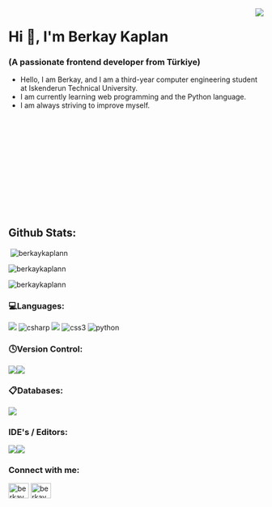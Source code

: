 
<img align="right" src="https://media.giphy.com/media/VTtANKl0beDFQRLDTh/giphy.gif">

<h1 align="left">Hi 👋, I'm Berkay Kaplan</h1>
<h3 align="left">(A passionate frontend developer from Türkiye)</h3>
<ul>
  <li align="left">Hello, I am Berkay, and I am a third-year computer engineering student at Iskenderun Technical University.</li>
  <li>I am currently learning web programming and the Python language.</li>
  <li>I am always striving to improve myself.</li>
</ul>



<br>
<br>
<br>
<br>
<br>
<br>
<br>
<br>
<br>
<br>
<br>
<h2 align="">Github Stats:</h2>
<p align="">&nbsp;<img align="center" src="https://github-readme-stats.vercel.app/api?username=berkaykaplann&show_icons=true&locale=en" alt="berkaykaplann" /></p>
<p align=""><img align="center" src="https://github-readme-streak-stats.herokuapp.com/?user=berkaykaplann&" alt="berkaykaplann" /></p>
<p align=""><img align="center" src="https://github-readme-stats.vercel.app/api/top-langs?username=berkaykaplann&show_icons=true&locale=en&layout=compact" alt="berkaykaplann" /></p>



 <h3 align="" > 💻Languages:</h3>
<p align="">  <img src="https://camo.githubusercontent.com/5368c2561cd7b2a927d069be9520aa81b527bc960c0da3bbbeb81e42f570be74/68747470733a2f2f696d672e736869656c64732e696f2f62616467652f632d2532333030353939432e7376673f7374796c653d666f722d7468652d6261646765266c6f676f3d63266c6f676f436f6c6f723d7768697465"/>
 </a>  <img src="https://camo.githubusercontent.com/6f190b28a66241a16cc31010fe4ce40fcfde787a4322a663b01517dd18a21192/68747470733a2f2f696d672e736869656c64732e696f2f62616467652f632532332d2532333233393132302e7376673f7374796c653d666f722d7468652d6261646765266c6f676f3d632d7368617270266c6f676f436f6c6f723d7768697465" alt="csharp"/> </a>  <img src="https://camo.githubusercontent.com/5e7e215d9ff3a7c2e96d09232c11b2205565c841d1129dd2185ebd967284121f/68747470733a2f2f696d672e736869656c64732e696f2f62616467652f68746d6c352d2532334533344632362e7376673f7374796c653d666f722d7468652d6261646765266c6f676f3d68746d6c35266c6f676f436f6c6f723d7768697465"/>  <img src="https://camo.githubusercontent.com/6531a4161596e3d9fdab3d0499a7b7ce5c5c8b568be219f3e9707af042e575d2/68747470733a2f2f696d672e736869656c64732e696f2f62616467652f637373332d2532333135373242362e7376673f7374796c653d666f722d7468652d6261646765266c6f676f3d63737333266c6f676f436f6c6f723d7768697465" alt="css3" />  </a>  </a>  <img src="https://camo.githubusercontent.com/0562f16a4ae7e35dae6087bf8b7805fb7e664a9e7e20ae6d163d94e56b94f32d/68747470733a2f2f696d672e736869656c64732e696f2f62616467652f707974686f6e2d3336373041303f7374796c653d666f722d7468652d6261646765266c6f676f3d707974686f6e266c6f676f436f6c6f723d666664643534" alt="python" /> </a> </p>
 
 <h3 align=""> 🕓Version Control:</h3>
 <p align=""><img src="https://camo.githubusercontent.com/3d768e26ac10ba994a60ed19acd487895cc43a9cdd43e9305c2408b93136234d/68747470733a2f2f696d672e736869656c64732e696f2f62616467652f6769742d2532334630353033332e7376673f7374796c653d666f722d7468652d6261646765266c6f676f3d676974266c6f676f436f6c6f723d7768697465" ><img src="https://camo.githubusercontent.com/410d86e43f847d3f6e3027fa6f0c2fb7641d893fa601d863a943eac968c41890/68747470733a2f2f696d672e736869656c64732e696f2f62616467652f6769746875622d2532333132313031312e7376673f7374796c653d666f722d7468652d6261646765266c6f676f3d676974687562266c6f676f436f6c6f723d7768697465"></div></p>    
  <h3 align=""> 📋Databases:</h3>
<p align=""><img src="https://camo.githubusercontent.com/ec23d2e6c4d574e353d758eb4885c6ab371592f806d1ca59276f64e93c09e35b/68747470733a2f2f696d672e736869656c64732e696f2f62616467652f4d6963726f736f667425323053514c25323053657665722d4343323932373f7374796c653d666f722d7468652d6261646765266c6f676f3d6d6963726f736f667425323073716c253230736572766572266c6f676f436f6c6f723d7768697465"></p>
 <h3 align=""> IDE's / Editors:</h3>
 
  <p align=""><img src="https://camo.githubusercontent.com/c891389a25d8399ac59099761b21a8b84fb064a40b486792b10df9413cf6293b/68747470733a2f2f696d672e736869656c64732e696f2f62616467652f56697375616c25323053747564696f2d3543324439312e7376673f7374796c653d666f722d7468652d6261646765266c6f676f3d76697375616c2d73747564696f266c6f676f436f6c6f723d7768697465"><img src="https://camo.githubusercontent.com/998382ebc9a32162128b00b597ea488192df024fd015e5edec001fe29fcb93a6/68747470733a2f2f696d672e736869656c64732e696f2f62616467652f56697375616c25323053747564696f253230436f64652d3030373864372e7376673f7374796c653d666f722d7468652d6261646765266c6f676f3d76697375616c2d73747564696f2d636f6465266c6f676f436f6c6f723d7768697465"></p> 

<h3 align="">Connect with me:</h3>
<p align="">
<a href="https://www.linkedin.com/in/berkay-kaplan-2aa7252a7?lipi=urn%3Ali%3Apage%3Ad_flagship3_profile_view_base_contact_details%3BtpKYXf1cQ%2BGwKt%2FiwG%2BwXg%3D%3D" target="blank"><img align="center" src="https://raw.githubusercontent.com/rahuldkjain/github-profile-readme-generator/master/src/images/icons/Social/linked-in-alt.svg" alt="berkay kaplan" height="30" width="40" /></a>
<a href="https://instagram.com/berkaykaplannn" target="blank"><img align="center" src="https://raw.githubusercontent.com/rahuldkjain/github-profile-readme-generator/master/src/images/icons/Social/instagram.svg" alt="berkaykaplannn" height="30" width="40" /></a>
</p>








